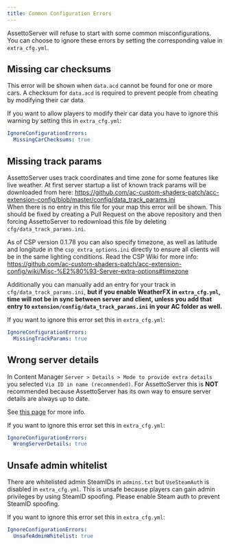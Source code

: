 ```yaml
---
title: Common Configuration Errors
---
```

AssettoServer will refuse to start with some common misconfigurations. You can choose to ignore these errors by setting the corresponding value in `extra_cfg.yml`.

## Missing car checksums
This error will be shown when `data.acd` cannot be found for one or more cars. A checksum for `data.acd` is required to prevent people from cheating by modifying their car data.

If you want to allow players to modify their car data you have to ignore this warning by setting this in `extra_cfg.yml`:
```yaml
IgnoreConfigurationErrors:
  MissingCarChecksums: true
```

## Missing track params
AssettoServer uses track coordinates and time zone for some features like live weather. At first server startup a list of known track params will be downloaded from here: https://github.com/ac-custom-shaders-patch/acc-extension-config/blob/master/config/data_track_params.ini  
When there is no entry in this file for your map this error will be shown. This should be fixed by creating a Pull Request on the above repository and then forcing AssettoServer to redownload this file by deleting `cfg/data_track_params.ini`.

As of CSP version 0.1.78 you can also specify timezone, as well as latitude and longitude in the `csp_extra_options.ini` directly to ensure all clients will be in the same lighting conditions. Read the CSP Wiki for more info: https://github.com/ac-custom-shaders-patch/acc-extension-config/wiki/Misc-%E2%80%93-Server-extra-options#timezone

Additionally you can manually add an entry for your track in `cfg/data_track_params.ini`, **but if you enable WeatherFX in `extra_cfg.yml`, time will not be in sync between server and client, unless you add that entry to `extension/config/data_track_params.ini` in your AC folder as well.**

If you want to ignore this error set this in `extra_cfg.yml`:
```yaml
IgnoreConfigurationErrors:
  MissingTrackParams: true
```

## Wrong server details
In Content Manager `Server > Details > Mode to provide extra details` you selected `Via ID in name (recommended)`. For AssettoServer this is **NOT** recommended because AssettoServer has its own way to ensure server details are always up to date.

See [this page](./misc/server-details.md) for more info.

If you want to ignore this error set this in `extra_cfg.yml`:
```yaml
IgnoreConfigurationErrors:
  WrongServerDetails: true
```

## Unsafe admin whitelist
There are whitelisted admin SteamIDs in `admins.txt` but `UseSteamAuth` is disabled in `extra_cfg.yml`. This is unsafe because players can gain admin privileges by using SteamID spoofing. Please enable Steam auth to prevent SteamID spoofing.

If you want to ignore this error set this in `extra_cfg.yml`:
```yaml
IgnoreConfigurationErrors:
  UnsafeAdminWhitelist: true
```
